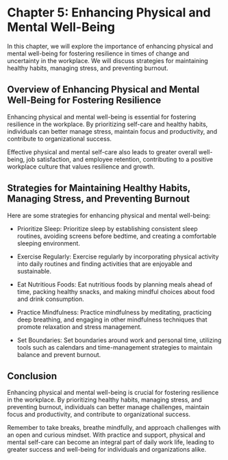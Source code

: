 Chapter 5: Enhancing Physical and Mental Well-Being
===================================================

In this chapter, we will explore the importance of enhancing physical and mental well-being for fostering resilience in times of change and uncertainty in the workplace. We will discuss strategies for maintaining healthy habits, managing stress, and preventing burnout.

Overview of Enhancing Physical and Mental Well-Being for Fostering Resilience
-----------------------------------------------------------------------------

Enhancing physical and mental well-being is essential for fostering resilience in the workplace. By prioritizing self-care and healthy habits, individuals can better manage stress, maintain focus and productivity, and contribute to organizational success.

Effective physical and mental self-care also leads to greater overall well-being, job satisfaction, and employee retention, contributing to a positive workplace culture that values resilience and growth.

Strategies for Maintaining Healthy Habits, Managing Stress, and Preventing Burnout
----------------------------------------------------------------------------------

Here are some strategies for enhancing physical and mental well-being:

* Prioritize Sleep: Prioritize sleep by establishing consistent sleep routines, avoiding screens before bedtime, and creating a comfortable sleeping environment.

* Exercise Regularly: Exercise regularly by incorporating physical activity into daily routines and finding activities that are enjoyable and sustainable.

* Eat Nutritious Foods: Eat nutritious foods by planning meals ahead of time, packing healthy snacks, and making mindful choices about food and drink consumption.

* Practice Mindfulness: Practice mindfulness by meditating, practicing deep breathing, and engaging in other mindfulness techniques that promote relaxation and stress management.

* Set Boundaries: Set boundaries around work and personal time, utilizing tools such as calendars and time-management strategies to maintain balance and prevent burnout.

Conclusion
----------

Enhancing physical and mental well-being is crucial for fostering resilience in the workplace. By prioritizing healthy habits, managing stress, and preventing burnout, individuals can better manage challenges, maintain focus and productivity, and contribute to organizational success.

Remember to take breaks, breathe mindfully, and approach challenges with an open and curious mindset. With practice and support, physical and mental self-care can become an integral part of daily work life, leading to greater success and well-being for individuals and organizations alike.
